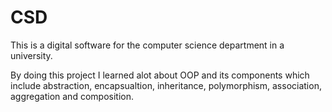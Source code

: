 # CSD
This is a digital software for the computer science department in a university.

By doing this project I learned alot about OOP and its components which include abstraction, encapsualtion, inheritance, polymorphism, association, aggregation and composition. 
